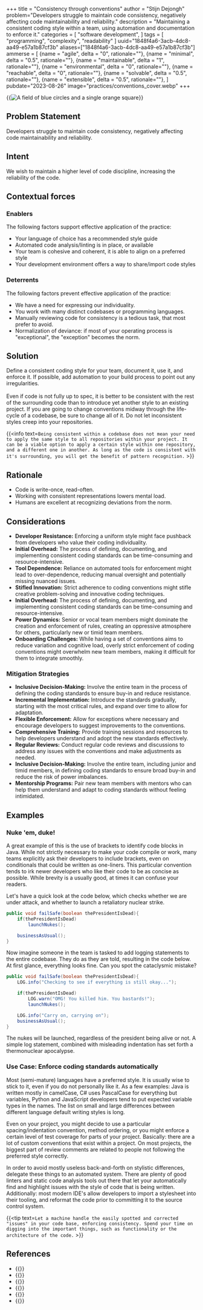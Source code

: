 +++
title = "Consistency through conventions"
author = "Stijn Dejongh"
problem="Developers struggle to maintain code consistency, negatively affecting code maintainability and reliability."
description = "Maintaining a consistent coding style within a team, using automation and documentation to enforce it."
categories = [
    "software development",
]
tags = [
    "programming", "complexity", "readability"
]
uuid="1848f4a6-3acb-4dc8-aa49-e57a1b87cf3b"
aliases=["1848f4a6-3acb-4dc8-aa49-e57a1b87cf3b"]
ammerse = [
  {name = "agile", delta = "0", rationale=""},
  {name = "minimal", delta = "0.5", rationale=""},
  {name = "maintainable", delta = "1", rationale=""},
  {name = "environmental", delta = "0", rationale=""},
  {name = "reachable", delta = "0", rationale=""},
  {name = "solvable", delta = "0.5", rationale=""},
  {name = "extensible", delta = "0.5", rationale=""},
]
pubdate="2023-08-26"
image="practices/conventions_cover.webp"
+++

{{<image
src="/images/practices/outlier_consistency.png"
alt="A field of blue circles and a single orange square"
caption="Find the orange square! Illustrating that finding an outlier is easier in a mostly uniform environment." >}}

## Problem Statement

Developers struggle to maintain code consistency, negatively affecting code maintainability and reliability.

## Intent

We wish to maintain a higher level of code discipline, increasing the reliability of the code.

## Contextual forces

### Enablers
The following factors support effective application of the practice:

* Your language of choice has a recommended style guide
* Automated code analysis/linting is in place, or available
* Your team is cohesive and coherent, it is able to align on a preferred style
* Your development environment offers a way to share/import code styles

### Deterrents
The following factors prevent effective application of the practice:

* We have a need for expressing our individuality.
* You work with many distinct codebases or programming languages.
* Manually reviewing code for consistency is a tedious task, that most prefer to avoid.
* Normalization of deviance: if most of your operating process is "exceptional", the "exception" becomes the norm.

## Solution

Define a consistent coding style for your team, document it, use it, and enforce it.
If possible, add automation to your build process to point out any irregularities.
<br /><br />
Even if code is not fully up to spec, it is better to be consistent with the rest of the surrounding code than to introduce yet another style to 
an existing project. If you are going to change conventions midway through the life-cycle of a codebase, be sure to change all of it.
Do not let inconsistent styles creep into your repositories.
<br />

{{<info text=`
Being consistent within a codebase does not mean your need to apply the same style to all repositories within your project.
It can be a viable option to apply a certain style within one repository, and a different one in another.
As long as the code is consistent with it's surrounding, you will get the benefit of pattern recognition.
` >}}

## Rationale

* Code is write-once, read-often.
* Working with consistent representations lowers mental load.
* Humans are excellent at recognizing deviations from the norm.

## Considerations

* **Developer Resistance:** Enforcing a uniform style might face pushback from developers who value their coding individuality.
* **Initial Overhead:** The process of defining, documenting, and implementing consistent coding standards can be time-consuming and
  resource-intensive.
* **Tool Dependence:** Reliance on automated tools for enforcement might lead to over-dependence, reducing manual oversight and potentially missing
  nuanced issues.
* **Stifled Innovation:** Strict adherence to coding conventions might stifle creative problem-solving and innovative coding techniques.
* **Initial Overhead:** The process of defining, documenting, and implementing consistent coding standards can be time-consuming and
  resource-intensive.
* **Power Dynamics:** Senior or vocal team members might dominate the creation and enforcement of rules, creating an oppressive atmosphere for
  others, particularly new or timid team members.
* **Onboarding Challenges:** While having a set of conventions aims to reduce variation and cognitive load, overly strict enforcement of coding
  conventions might overwhelm new team members, making it difficult for them to integrate smoothly.

### Mitigation Strategies

* **Inclusive Decision-Making:** Involve the entire team in the process of defining the coding standards to ensure buy-in and reduce resistance.
* **Incremental Implementation:** Introduce the standards gradually, starting with the most critical rules, and expand over time to allow for
  adaptation.
* **Flexible Enforcement:** Allow for exceptions where necessary and encourage developers to suggest improvements to the conventions.
* **Comprehensive Training:** Provide training sessions and resources to help developers understand and adopt the new standards effectively.
* **Regular Reviews:** Conduct regular code reviews and discussions to address any issues with the conventions and make adjustments as needed.
* **Inclusive Decision-Making:** Involve the entire team, including junior and timid members, in defining coding standards to ensure broad buy-in
  and reduce the risk of power imbalances.
* **Mentorship Programs:** Pair new team members with mentors who can help them understand and adapt to coding standards without feeling
  intimidated.

## Examples

### Nuke 'em, duke!

A great example of this is the use of brackets to identify code blocks in Java. While not strictly necessary to make your code compile or work, 
many teams explicitly ask their developers to include brackets, even on conditionals that could be written as one-liners. This particular 
convention tends to irk newer developers who like their code to be as concise as possible. 
While brevity is a usually good, at times it can confuse your readers. 

Let's have   a quick look at the code below, which checks whether we are under attack, and whether to launch a retaliatory nuclear strike.

```java
public void failSafe(boolean thePresidentIsDead){
    if(thePresidentIsDead)
        launchNukes();

    businessAsUsual();
}
```
   
Now imagine someone in the team is tasked to add logging statements to the entire codebase. 
They do as they are told, resulting in the code below.
At first glance, everything looks fine. Can you spot the cataclysmic mistake?

```java
public void failSafe(boolean thePresidentIsDead){
    LOG.info("Checking to see if everything is still okay...");

    if(thePresidentIsDead)
        LOG.warn("OMG! You killed him. You bastards!");
        launchNukes();

    LOG.info("Carry on, carrying on");
    businessAsUsual();
}
```

The nukes will be launched, regardless of the president being alive or not.
A simple log statement, combined with misleading indentation has set forth a thermonuclear apocalypse.

### Use Case: Enforce coding standards automatically

Most (semi-mature) languages have a preferred style. It is usually wise to stick to it, even if you do not personally like it.
As a few examples: Java is written mostly in camelCase, C# uses PascalCase for everything but variables, Python and JavaScript developers tend to 
put expected variable types in the names. The list on small and large differences between different language default writing styles is long. 

Even on your project, you might decide to use a particular spacing/indentation convention, method ordering, or you might enforce a certain level 
of test coverage for parts of your project. Basically: there are a lot of custom conventions that exist within a project. On most projects, the 
biggest part of review comments are related to people not following the preferred style correctly.

In order to avoid mostly useless back-and-forth on stylistic differences, delegate these things to an automated system.
There are plenty of good linters and static code analysis tools out there that let your automatically find and highlight issues with the style of 
code that is being written. Additionally: most modern IDE's allow developers to import a stylesheet into their tooling, and reformat the code 
prior to committing it to the source control system. 

{{<tip text=`
Let a machine handle the easily spotted and corrected "issues" in your code base, enforcing consistency.
Spend your time on digging into the important things, such as functionality or the architecture of the code.
` >}}

## References

* {{<reference author="Hoover, D.; Oshineye, A."
  year="2009"
  title="Apprenticeship Patterns"
  isbn="9780596518387"
  publisher="O'Reilly Media, Inc."
  link="https://www.oreilly.com/library/view/apprenticeship-patterns/9780596806842/" >}}
* {{<reference author="Fowler, M.; Beck, K.; Brant J.; Opdyke W.; Roberts D."
  year="2012"
  title="Refactoring: Improving the Design of Existing Code"
  isbn="9780133065268"
  publisher="Addison-Wesley Professional"
  link="https://www.goodreads.com/book/show/18624706-refactoring" >}}
* {{<reference author="Thomas, D.; Hunt, A."
  year="2019"
  title="The Pragmatic Programmer, 20th Anniversary Edition: your journey to mastery"
  isbn="9780135957059"
  publisher="Addison-Wesley Professional"
  link="https://pragprog.com/titles/tpp20/the-pragmatic-programmer-20th-anniversary-edition/" >}}
* {{<reference author="Various authors"
  year="2023"
  title="Programming Style"
  site="wikipedia.org"
  link="https://en.wikipedia.org/wiki/Programming_style" >}}
* {{<reference author="Gravley, L."
  year="2020"
  title="Introducing GitHub Super Linter"
  site="GitHub.blog"
  link="https://github.blog/2020-06-18-introducing-github-super-linter-one-linter-to-rule-them-all/" >}}
* {{<reference author="Google Open Source"
  year="2023"
  title="Google Style Guides"
  site="GitHub.io"
  link="https://google.github.io/styleguide/" >}}